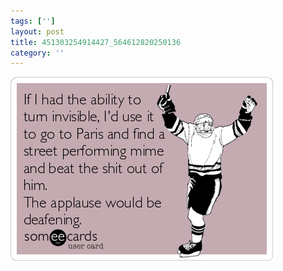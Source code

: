 ```yaml
---
tags: ['']
layout: post
title: 451303254914427_564612820250136
category: ''
---
```

![451303254914427_564612820250136](/uploads/2013-5-10-451303254914427_564612820250136.jpg)
